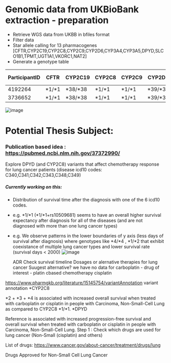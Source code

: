 # Genomic data from UKBioBank extraction - preparation

* Retrieve WGS data from UKBB in bfiles format
* Filter data
* Star allele calling for 13 pharmacogenes [CFTR,CYP2C19,CYP2C8,CYP2C9,CYP2D6,CYP3A4,CYP3A5,DPYD,SLCO1B1,TPMT,UGT1A1,VKORC1,NAT2]
* Generate a genotype table 

| ParticipantID | CFTR  | CYP2C19 | CYP2C8 | CYP2C9 | CYP2D6 | CYP3A4 | CYP3A5 | DPYD | SLCO1B1 | TPMT | UGT1A1 | VKORC1 | NAT2 | HLA-A | HLA-B
|---------------|-------|-|--------|--|---|---|---|---|---|---|---|---|--|-|--|
| 4192264       |*1/*1 | *38/*38 | *1/*1|*1/*1 | *39/*39| *1/*1| *1/*1| *1/*rs17376848| *1/*1|*1/*1|*1/*80|*H6+rs9934438/*T|*4/*5 | |
| 3736652       |*1/*1|*38/*38|*1/*1|*1/*1|*39/*39|*1/*1|*1/*1|*1/*6|*1/*1|*1/*1|*1/*1|*H6+rs9934438/*T|*5/*5||


![image](https://github.com/user-attachments/assets/c53ff2cd-0b7f-4584-b069-14a000695009)

# Potential Thesis Subject: 

### Publication based idea : https://pubmed.ncbi.nlm.nih.gov/37372990/

Explore DPYD (and CYP2C8) variants that affect chemotherapy response for lung cancer patients (disease icd10 codes: C340,C341,C342,C343,C348,C349)

##### Currently working on this:
* Distribution of survival time after the diagnosis with one of the 6 icd10 codes.
* e.g. *1/*1  (*1/*1+rs10509681) seems to have an overall higher survival expectancy after diagnosis for all of the diseases (and are not diagnosed with more than one lung cancer types)
* e.g. We observe patterns in the lower boundaries of y axis (less days of survival after diagnosis) where genotypes like *4/*4 , *1/*2 that exhibit coexistance of multiple lung cancer types and lower survival rate (survival days < 2000)
![image](https://github.com/user-attachments/assets/df341b3a-0fc6-470d-acf1-e7a027188565)






    ADR
    Check survival timeline
    Dosages or alernative therapies for lung cancer
    Suugest alternative?
    we have no data for carboplatin - drug of interest - platin cbased chemotherapy cisplatin

https://www.pharmgkb.org/literature/15145754/variantAnnotation variant annotation
*CYP2C8

*2 + *3 + *4 is associated with increased overall survival when treated with carboplatin or cisplatin in people with Carcinoma, Non-Small-Cell Lung as compared to CYP2C8 *1/*1.
*DPYD

Reference is associated with increased progression-free survival and overall survival when treated with carboplatin or cisplatin in people with Carcinoma, Non-Small-Cell Lung.
Step 1 : Check which drugs are used for lung cancer (Non-Small (cisplatin) and others)

List of drugs: https://www.cancer.gov/about-cancer/treatment/drugs/lung

Drugs Approved for Non-Small Cell Lung Cancer
